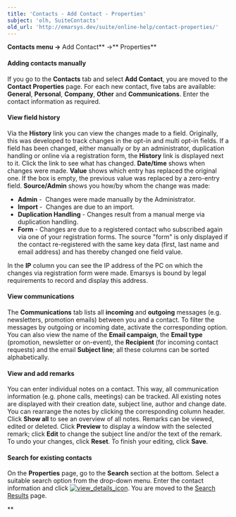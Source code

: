 ```yaml
---
title: 'Contacts - Add Contact - Properties'
subject: 'olh, SuiteContacts'
old_url: 'http://emarsys.dev/suite/online-help/contact-properties/'
---
```


**Contacts menu ->** Add Contact** ->** Properties**

#### Adding contacts manually

 If you go to the **Contacts** tab and select **Add Contact**, you are moved to the **Contact Properties** page. For each new contact, five tabs are available: **General**, **Personal**, **Company**, **Other** and **Communications**. Enter the contact information as required.

#### View field history

 Via the **History** link you can view the changes made to a field. Originally, this was developed to track changes in the opt-in and multi opt-in fields. If a field has been changed, either manually or by an administrator, duplication handling or online via a registration form, the **History** link is displayed next to it. Click the link to see what has changed. **Date/time** shows when changes were made. **Value** shows which entry has replaced the original one. If the box is empty, the previous value was replaced by a zero-entry field. **Source/Admin** shows you how/by whom the change was made:

- **Admin** -  Changes were made manually by the Administrator.
- **Import** -  Changes are due to an import.
- **Duplication Handling** - Changes result from a manual merge via duplication handling.
- **Form** - Changes are due to a registered contact who subscribed again via one of your registration forms. The source "form" is only displayed if the contact re-registered with the same key data (first, last name and email address) and has thereby changed one field value.

 In the **IP** column you can see the IP address of the PC on which the changes via registration form were made. Emarsys is bound by legal requirements to record and display this address.

#### View communications

 The **Communications** tab lists all **incoming** and **outgoing** messages (e.g. newsletters, promotion emails) between you and a contact. To filter the messages by outgoing or incoming date, activate the corresponding option. You can also view the name of the **Email campaign**, the **Email type** (promotion, newsletter or on-event), the **Recipient** (for incoming contact requests) and the email **Subject line**; all these columns can be sorted alphabetically.

#### View and add remarks

 You can enter individual notes on a contact. This way, all communication information (e.g. phone calls, meetings) can be tracked. All existing notes are displayed with their creation date, subject line, author and change date. You can rearrange the notes by clicking the corresponding column header. Click **Show all** to see an overview of all notes. Remarks can be viewed, edited or deleted. Click **Preview** to display a window with the selected remark; click **Edit** to change the subject line and/or the text of the remark. To undo your changes, click **Reset**. To finish your editing, click **Save**.<a name="search"></a>

#### Search for existing contacts

 On the **Properties** page, go to the **Search** section at the bottom. Select a suitable search option from the drop-down menu. Enter the contact information and click [![view_details_icon](/assets/images/view_details_icon.png)](/assets/images/view_details_icon.png). You are moved to the [Search Results](/olh/search-results.md "Contacts – Add Contact – Search Results") page.

**